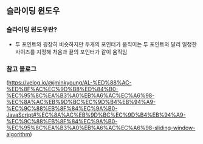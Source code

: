 ## 슬라이딩 윈도우

### 슬라이딩 윈도우란?

- 투 포인트와 굉장히 비슷하지만 두개의 포인터가 움직이는 투 포인트와 달리 일정한 사이즈를 지정해 처음과 끝의 포인터가 같이 움직임

### 참고 블로그

(https://velog.io/@jminkyoung/AL-%ED%88%AC-%ED%8F%AC%EC%9D%B8%ED%84%B0-%EC%95%8C%EA%B3%A0%EB%A6%AC%EC%A6%98-%EC%8A%AC%EB%9D%BC%EC%9D%B4%EB%94%A9-%EC%9C%88%EB%8F%84%EC%9A%B0-JavaScript#%EC%8A%AC%EB%9D%BC%EC%9D%B4%EB%94%A9-%EC%9C%88%EB%8F%84%EC%9A%B0-%EC%95%8C%EA%B3%A0%EB%A6%AC%EC%A6%98-sliding-window-algorithm)

